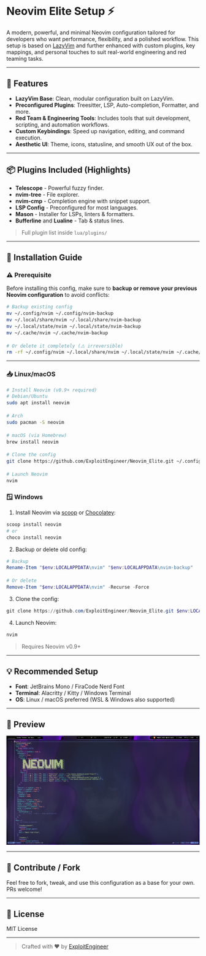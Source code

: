 # Neovim Elite Setup ⚡

A modern, powerful, and minimal Neovim configuration tailored for developers who want performance, flexibility, and a polished workflow. This setup is based on [LazyVim](https://github.com/LazyVim/LazyVim) and further enhanced with custom plugins, key mappings, and personal touches to suit real-world engineering and red teaming tasks.

---

## 🚀 Features

* **LazyVim Base**: Clean, modular configuration built on LazyVim.
* **Preconfigured Plugins**: Treesitter, LSP, Auto-completion, Formatter, and more.
* **Red Team & Engineering Tools**: Includes tools that suit development, scripting, and automation workflows.
* **Custom Keybindings**: Speed up navigation, editing, and command execution.
* **Aesthetic UI**: Theme, icons, statusline, and smooth UX out of the box.

---

## 📦 Plugins Included (Highlights)

* **Telescope** - Powerful fuzzy finder.
* **nvim-tree** - File explorer.
* **nvim-cmp** - Completion engine with snippet support.
* **LSP Config** - Preconfigured for most languages.
* **Mason** - Installer for LSPs, linters & formatters.
* **Bufferline** and **Lualine** - Tab & status lines.

> Full plugin list inside `lua/plugins/`

---

## 🔧 Installation Guide

### ⚠️ Prerequisite

Before installing this config, make sure to **backup or remove your previous Neovim configuration** to avoid conflicts:

```bash
# Backup existing config
mv ~/.config/nvim ~/.config/nvim-backup
mv ~/.local/share/nvim ~/.local/share/nvim-backup
mv ~/.local/state/nvim ~/.local/state/nvim-backup
mv ~/.cache/nvim ~/.cache/nvim-backup

# Or delete it completely (⚠️ irreversible)
rm -rf ~/.config/nvim ~/.local/share/nvim ~/.local/state/nvim ~/.cache/nvim
```

---

### 📥 Linux/macOS

```bash
# Install Neovim (v0.9+ required)
# Debian/Ubuntu
sudo apt install neovim

# Arch
sudo pacman -S neovim

# macOS (via Homebrew)
brew install neovim

# Clone the config
git clone https://github.com/ExploitEngineer/Neovim_Elite.git ~/.config/nvim

# Launch Neovim
nvim
```

### 🪟 Windows

1. Install Neovim via [scoop](https://scoop.sh/) or [Chocolatey](https://chocolatey.org/):

```powershell
scoop install neovim
# or
choco install neovim
```

2. Backup or delete old config:

```powershell
# Backup
Rename-Item "$env:LOCALAPPDATA\nvim" "$env:LOCALAPPDATA\nvim-backup"

# Or delete
Remove-Item "$env:LOCALAPPDATA\nvim" -Recurse -Force
```

3. Clone the config:

```powershell
git clone https://github.com/ExploitEngineer/Neovim_Elite.git $env:LOCALAPPDATA\nvim
```

4. Launch Neovim:

```powershell
nvim
```

> Requires Neovim v0.9+

---

## 💡 Recommended Setup

* **Font**: JetBrains Mono / FiraCode Nerd Font
* **Terminal**: Alacritty / Kitty / Windows Terminal
* **OS**: Linux / macOS preferred (WSL & Windows also supported)

---

## 📸 Preview

![Neovim Preview](./assets/neovim.png)

---

## 🤝 Contribute / Fork

Feel free to fork, tweak, and use this configuration as a base for your own. PRs welcome!

---

## 📜 License

MIT License

---

> Crafted with ❤️ by [ExploitEngineer](https://github.com/ExploitEngineer)
